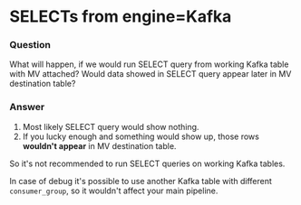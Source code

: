 # SELECTs from engine=Kafka

### Question

What will happen, if we would run SELECT query from working Kafka table with MV attached? Would data showed in SELECT query appear later in MV destination table?

### Answer

1. Most likely SELECT query would show nothing.  
2. If you lucky enough and something would show up, those rows **wouldn't appear** in MV destination table.  
  
So it's not recommended to run SELECT queries on working Kafka tables.  
  
In case of debug it's possible to use another Kafka table with different `consumer_group`, so it wouldn't affect your main pipeline.  



